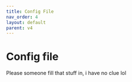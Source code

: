 ```yaml
---
title: Config File
nav_order: 4
layout: default
parent: v4
---
```


# Config file

Please someone fill that stuff in, i have no clue lol
